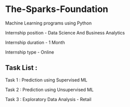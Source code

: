 # The-Sparks-Foundation
Machine Learning programs using Python

Internship position - Data Science And Business Analytics

Internship duration - 1 Month

Internship type - Online
## Task List :

Task 1 : Prediction using Supervised ML

Task 2 : Prediction using Unsupervised ML

Task 3 : Exploratory Data Analysis - Retail
